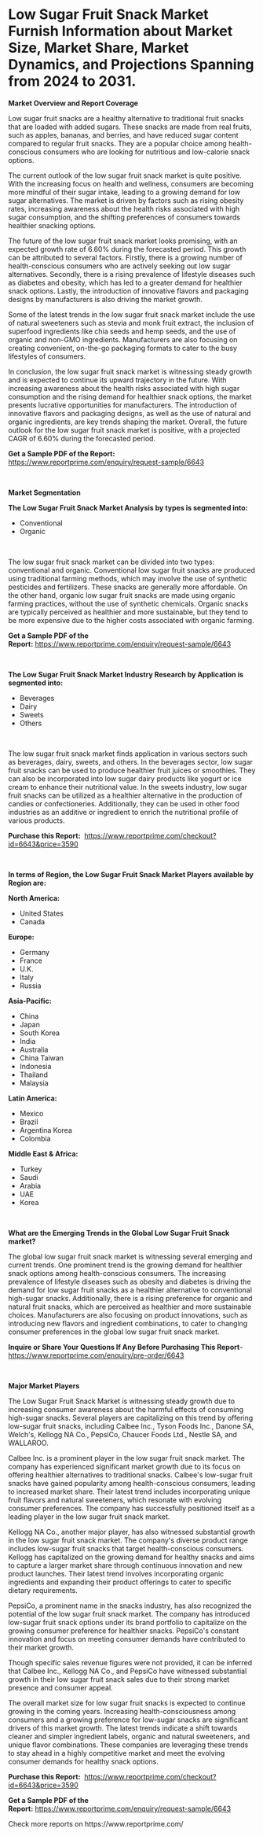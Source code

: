<p><h1>Low Sugar Fruit Snack Market Furnish Information about Market Size, Market Share, Market Dynamics, and Projections Spanning from 2024 to 2031.</h1></p><p><strong>Market Overview and Report Coverage</strong></p>
<p><p>Low sugar fruit snacks are a healthy alternative to traditional fruit snacks that are loaded with added sugars. These snacks are made from real fruits, such as apples, bananas, and berries, and have reduced sugar content compared to regular fruit snacks. They are a popular choice among health-conscious consumers who are looking for nutritious and low-calorie snack options.</p><p>The current outlook of the low sugar fruit snack market is quite positive. With the increasing focus on health and wellness, consumers are becoming more mindful of their sugar intake, leading to a growing demand for low sugar alternatives. The market is driven by factors such as rising obesity rates, increasing awareness about the health risks associated with high sugar consumption, and the shifting preferences of consumers towards healthier snacking options.</p><p>The future of the low sugar fruit snack market looks promising, with an expected growth rate of 6.60% during the forecasted period. This growth can be attributed to several factors. Firstly, there is a growing number of health-conscious consumers who are actively seeking out low sugar alternatives. Secondly, there is a rising prevalence of lifestyle diseases such as diabetes and obesity, which has led to a greater demand for healthier snack options. Lastly, the introduction of innovative flavors and packaging designs by manufacturers is also driving the market growth.</p><p>Some of the latest trends in the low sugar fruit snack market include the use of natural sweeteners such as stevia and monk fruit extract, the inclusion of superfood ingredients like chia seeds and hemp seeds, and the use of organic and non-GMO ingredients. Manufacturers are also focusing on creating convenient, on-the-go packaging formats to cater to the busy lifestyles of consumers.</p><p>In conclusion, the low sugar fruit snack market is witnessing steady growth and is expected to continue its upward trajectory in the future. With increasing awareness about the health risks associated with high sugar consumption and the rising demand for healthier snack options, the market presents lucrative opportunities for manufacturers. The introduction of innovative flavors and packaging designs, as well as the use of natural and organic ingredients, are key trends shaping the market. Overall, the future outlook for the low sugar fruit snack market is positive, with a projected CAGR of 6.60% during the forecasted period.</p></p>
<p><strong>Get a Sample PDF of the Report:</strong> <a href="https://www.reportprime.com/enquiry/request-sample/6643">https://www.reportprime.com/enquiry/request-sample/6643</a></p>
<p>&nbsp;</p>
<p><strong>Market Segmentation</strong></p>
<p><strong>The Low Sugar Fruit Snack Market Analysis by types is segmented into:</strong></p>
<p><ul><li>Conventional</li><li>Organic</li></ul></p>
<p>&nbsp;</p>
<p><p>The low sugar fruit snack market can be divided into two types: conventional and organic. Conventional low sugar fruit snacks are produced using traditional farming methods, which may involve the use of synthetic pesticides and fertilizers. These snacks are generally more affordable. On the other hand, organic low sugar fruit snacks are made using organic farming practices, without the use of synthetic chemicals. Organic snacks are typically perceived as healthier and more sustainable, but they tend to be more expensive due to the higher costs associated with organic farming.</p></p>
<p><strong>Get a Sample PDF of the Report:</strong>&nbsp;<a href="https://www.reportprime.com/enquiry/request-sample/6643">https://www.reportprime.com/enquiry/request-sample/6643</a></p>
<p>&nbsp;</p>
<p><strong>The Low Sugar Fruit Snack Market Industry Research by Application is segmented into:</strong></p>
<p><ul><li>Beverages</li><li>Dairy</li><li>Sweets</li><li>Others</li></ul></p>
<p>&nbsp;</p>
<p><p>The low sugar fruit snack market finds application in various sectors such as beverages, dairy, sweets, and others. In the beverages sector, low sugar fruit snacks can be used to produce healthier fruit juices or smoothies. They can also be incorporated into low sugar dairy products like yogurt or ice cream to enhance their nutritional value. In the sweets industry, low sugar fruit snacks can be utilized as a healthier alternative in the production of candies or confectioneries. Additionally, they can be used in other food industries as an additive or ingredient to enrich the nutritional profile of various products.</p></p>
<p><strong>Purchase this Report:</strong>&nbsp; <a href="https://www.reportprime.com/checkout?id=6643&price=3590">https://www.reportprime.com/checkout?id=6643&price=3590</a></p>
<p>&nbsp;</p>
<p><strong>In terms of Region, the Low Sugar Fruit Snack Market Players available by Region are:</strong></p>
<p>
    <p> <strong> North America: </strong>
        <ul>
            <li>United States</li>
            <li>Canada</li>
        </ul>
        </p> 
    <p> <strong> Europe: </strong>
        <ul>
            <li>Germany</li>
            <li>France</li>
            <li>U.K.</li>
            <li>Italy</li>
            <li>Russia</li>
        </ul>
        </p> 
    <p> <strong> Asia-Pacific: </strong>
        <ul>
            <li>China</li>
            <li>Japan</li>
            <li>South Korea</li>
            <li>India</li>
            <li>Australia</li>
            <li>China Taiwan</li>
            <li>Indonesia</li>
            <li>Thailand</li>
            <li>Malaysia</li>
        </ul>
        </p> 
    <p> <strong> Latin America: </strong>
        <ul>
            <li>Mexico</li>
            <li>Brazil</li>
            <li>Argentina Korea</li>
            <li>Colombia</li>
        </ul>
        </p> 
    <p> <strong> Middle East & Africa: </strong>
        <ul>
            <li>Turkey</li>
            <li>Saudi</li>
            <li>Arabia</li>
            <li>UAE</li>
            <li>Korea</li>
        </ul>
    </p>
    </p>
<p>&nbsp;</p>
<p><strong>What are the Emerging Trends in the Global Low Sugar Fruit Snack market?</strong></p>
<p><p>The global low sugar fruit snack market is witnessing several emerging and current trends. One prominent trend is the growing demand for healthier snack options among health-conscious consumers. The increasing prevalence of lifestyle diseases such as obesity and diabetes is driving the demand for low sugar fruit snacks as a healthier alternative to conventional high-sugar snacks. Additionally, there is a rising preference for organic and natural fruit snacks, which are perceived as healthier and more sustainable choices. Manufacturers are also focusing on product innovations, such as introducing new flavors and ingredient combinations, to cater to changing consumer preferences in the global low sugar fruit snack market.</p></p>
<p><strong>Inquire or Share Your Questions If Any Before Purchasing This Report</strong>- <a href="https://www.reportprime.com/enquiry/pre-order/6643">https://www.reportprime.com/enquiry/pre-order/6643</a></p>
<p>&nbsp;</p>
<p><strong>Major Market Players</strong></p>
<p><p>The Low Sugar Fruit Snack Market is witnessing steady growth due to increasing consumer awareness about the harmful effects of consuming high-sugar snacks. Several players are capitalizing on this trend by offering low-sugar fruit snacks, including Calbee Inc., Tyson Foods Inc., Danone SA, Welch's, Kellogg NA Co., PepsiCo, Chaucer Foods Ltd., Nestle SA, and WALLAROO.</p><p>Calbee Inc. is a prominent player in the low sugar fruit snack market. The company has experienced significant market growth due to its focus on offering healthier alternatives to traditional snacks. Calbee's low-sugar fruit snacks have gained popularity among health-conscious consumers, leading to increased market share. Their latest trend includes incorporating unique fruit flavors and natural sweeteners, which resonate with evolving consumer preferences. The company has successfully positioned itself as a leading player in the low sugar fruit snack market.</p><p>Kellogg NA Co., another major player, has also witnessed substantial growth in the low sugar fruit snack market. The company's diverse product range includes low-sugar fruit snacks that target health-conscious consumers. Kellogg has capitalized on the growing demand for healthy snacks and aims to capture a larger market share through continuous innovation and new product launches. Their latest trend involves incorporating organic ingredients and expanding their product offerings to cater to specific dietary requirements.</p><p>PepsiCo, a prominent name in the snacks industry, has also recognized the potential of the low sugar fruit snack market. The company has introduced low-sugar fruit snack options under its brand portfolio to capitalize on the growing consumer preference for healthier snacks. PepsiCo's constant innovation and focus on meeting consumer demands have contributed to their market growth. </p><p>Though specific sales revenue figures were not provided, it can be inferred that Calbee Inc., Kellogg NA Co., and PepsiCo have witnessed substantial growth in their low sugar fruit snack sales due to their strong market presence and consumer appeal.</p><p>The overall market size for low sugar fruit snacks is expected to continue growing in the coming years. Increasing health-consciousness among consumers and a growing preference for low-sugar snacks are significant drivers of this market growth. The latest trends indicate a shift towards cleaner and simpler ingredient labels, organic and natural sweeteners, and unique flavor combinations. These companies are leveraging these trends to stay ahead in a highly competitive market and meet the evolving consumer demands for healthy snack options.</p></p>
<p><strong>Purchase this Report:</strong>&nbsp;&nbsp;<a href="https://www.reportprime.com/checkout?id=6643&price=3590">https://www.reportprime.com/checkout?id=6643&price=3590</a></p>
<p></p>
<p><strong>Get a Sample PDF of the Report:</strong>&nbsp;<a href="https://www.reportprime.com/enquiry/request-sample/6643">https://www.reportprime.com/enquiry/request-sample/6643</a></p>
<p>Check more reports on https://www.reportprime.com/</p>